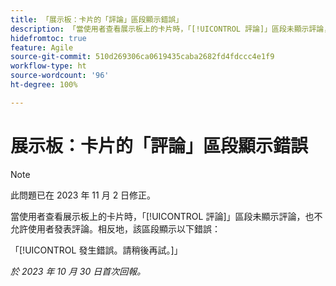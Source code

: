 ```yaml
---
title: 「展示板：卡片的「評論」區段顯示錯誤」
description: 「當使用者查看展示板上的卡片時，「[!UICONTROL 評論]」區段未顯示評論，也不允許使用者發表評論。相反地，該區段顯示錯誤。」
hidefromtoc: true
feature: Agile
source-git-commit: 510d269306ca0619435caba2682fd4fdccc4e1f9
workflow-type: ht
source-wordcount: '96'
ht-degree: 100%

---
```



# 展示板：卡片的「評論」區段顯示錯誤

>[!NOTE]
>
>此問題已在 2023 年 11 月 2 日修正。

當使用者查看展示板上的卡片時，「[!UICONTROL 評論]」區段未顯示評論，也不允許使用者發表評論。相反地，該區段顯示以下錯誤：

「[!UICONTROL 發生錯誤。請稍後再試。]」

_於 2023 年 10 月 30 日首次回報。_
